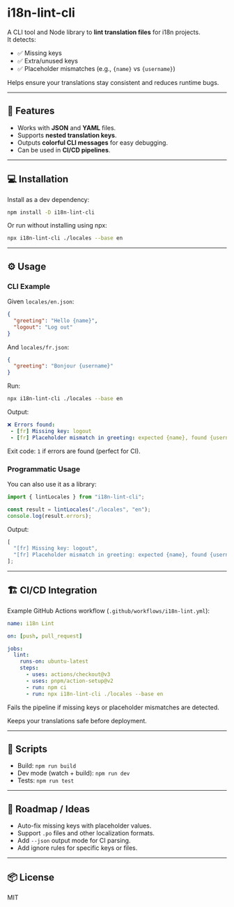 # i18n-lint-cli

A CLI tool and Node library to **lint translation files** for i18n projects.  
It detects:

- ✅ Missing keys
- ✅ Extra/unused keys
- ✅ Placeholder mismatches (e.g., `{name}` vs `{username}`)

Helps ensure your translations stay consistent and reduces runtime bugs.

---

## 🌟 Features

- Works with **JSON** and **YAML** files.
- Supports **nested translation keys**.
- Outputs **colorful CLI messages** for easy debugging.
- Can be used in **CI/CD pipelines**.

---

## 💻 Installation

Install as a dev dependency:

```bash
npm install -D i18n-lint-cli
```

Or run without installing using npx:

```bash
npx i18n-lint-cli ./locales --base en
```

---

## ⚙️ Usage

### CLI Example

Given `locales/en.json`:

```json
{
  "greeting": "Hello {name}",
  "logout": "Log out"
}
```

And `locales/fr.json`:

```json
{
  "greeting": "Bonjour {username}"
}
```

Run:

```bash
npx i18n-lint-cli ./locales --base en
```

Output:

```yaml
❌ Errors found:
 - [fr] Missing key: logout
 - [fr] Placeholder mismatch in greeting: expected {name}, found {username}
```

Exit code: `1` if errors are found (perfect for CI).

### Programmatic Usage

You can also use it as a library:

```ts
import { lintLocales } from "i18n-lint-cli";

const result = lintLocales("./locales", "en");
console.log(result.errors);
```

Output:

```js
[
  "[fr] Missing key: logout",
  "[fr] Placeholder mismatch in greeting: expected {name}, found {username}",
];
```

---

## 🏗️ CI/CD Integration

Example GitHub Actions workflow (`.github/workflows/i18n-lint.yml`):

```yaml
name: i18n Lint

on: [push, pull_request]

jobs:
  lint:
    runs-on: ubuntu-latest
    steps:
      - uses: actions/checkout@v3
      - uses: pnpm/action-setup@v2
      - run: npm ci
      - run: npx i18n-lint-cli ./locales --base en
```

Fails the pipeline if missing keys or placeholder mismatches are detected.

Keeps your translations safe before deployment.

---

## 🔧 Scripts

- Build: `npm run build`
- Dev mode (watch + build): `npm run dev`
- Tests: `npm run test`

---

## 📝 Roadmap / Ideas

- Auto-fix missing keys with placeholder values.
- Support `.po` files and other localization formats.
- Add `--json` output mode for CI parsing.
- Add ignore rules for specific keys or files.

---

## 📦 License

MIT
